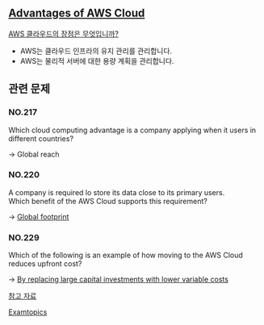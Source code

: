 ## [Advantages of AWS Cloud](https://aws.amazon.com/ko/compliance/data-center/controls/)

[AWS 클라우드의 장점은 무엇입니까?](https://www.examtopics.com/discussions/amazon/view/26545-exam-aws-certified-cloud-practitioner-topic-1-question-316/)

   * AWS는 클라우드 인프라의 유지 관리를 관리합니다.
   * AWS는 물리적 서버에 대한 용량 계획을 관리합니다.

## 관련 문제

### NO.217 
Which cloud computing advantage is a company applying when it users in different countries?

-> Global reach

### NO.220 
A company is required lo store its data close to its primary users. <br/>Which benefit of the AWS Cloud supports this requirement?

-> [Global footprint](https://aws.amazon.com/about-aws/global-infrastructure/global_network/?nc1=h_ls)

### NO.229 
Which of the following is an example of how moving to the AWS Cloud reduces upfront cost?

-> [By replacing large capital investments with lower variable costs](https://aws.amazon.com/economics/)

[참고 자료](https://itcenter.yju.ac.kr/xe_board_aws/6092)

[Examtopics](https://www.examtopics.com/discussions/amazon/view/26031-exam-aws-certified-cloud-practitioner-topic-1-question-297/)
